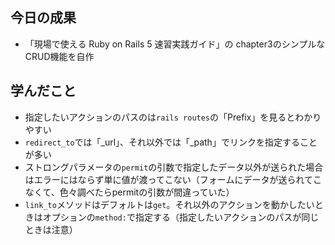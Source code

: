 ## 今日の成果

- 「現場で使える Ruby on Rails 5 速習実践ガイド」の chapter3のシンプルなCRUD機能を自作

## 学んだこと

- 指定したいアクションのパスのは`rails routes`の「Prefix」を見るとわかりやすい
- `redirect_to`では「_url」、それ以外では「_path」でリンクを指定することが多い
- ストロングパラメータの`permit`の引数で指定したデータ以外が送られた場合はエラーにはならず単に値が渡ってこない（フォームにデータが送られてこなくて、色々調べたらpermitの引数が間違っていた）
- `link_to`メソッドはデフォルトは`get`。それ以外のアクションを動かしたいときはオプションの`method:`で指定する（指定したいアクションのパスが同じときは注意）